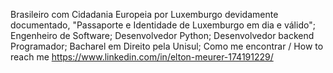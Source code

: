 Brasileiro com Cidadania Europeia por Luxemburgo devidamente documentado, "Passaporte e Identidade de Luxemburgo em dia e válido"; 
Engenheiro de Software; 
Desenvolvedor Python; 
Desenvolvedor backend Programador; 
Bacharel em Direito pela Unisul;
Como me encontrar / How to reach me https://www.linkedin.com/in/elton-meurer-174191229/

<!---
devmeurer/devmeurer is a ✨ special ✨ repository because its `README.md` (this file) appears on your GitHub profile.
You can click the Preview link to take a look at your changes.
--->

